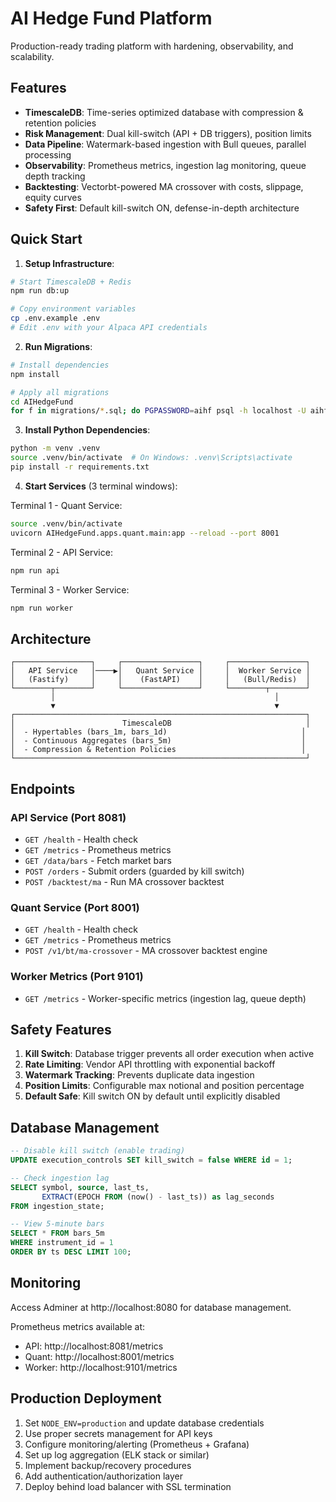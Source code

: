 # AI Hedge Fund Platform

Production-ready trading platform with hardening, observability, and scalability.

## Features

- **TimescaleDB**: Time-series optimized database with compression & retention policies
- **Risk Management**: Dual kill-switch (API + DB triggers), position limits
- **Data Pipeline**: Watermark-based ingestion with Bull queues, parallel processing
- **Observability**: Prometheus metrics, ingestion lag monitoring, queue depth tracking
- **Backtesting**: Vectorbt-powered MA crossover with costs, slippage, equity curves
- **Safety First**: Default kill-switch ON, defense-in-depth architecture

## Quick Start

1. **Setup Infrastructure**:
```bash
# Start TimescaleDB + Redis
npm run db:up

# Copy environment variables
cp .env.example .env
# Edit .env with your Alpaca API credentials
```

2. **Run Migrations**:
```bash
# Install dependencies
npm install

# Apply all migrations
cd AIHedgeFund
for f in migrations/*.sql; do PGPASSWORD=aihf psql -h localhost -U aihf -d aihf -f "$f"; done
```

3. **Install Python Dependencies**:
```bash
python -m venv .venv
source .venv/bin/activate  # On Windows: .venv\Scripts\activate
pip install -r requirements.txt
```

4. **Start Services** (3 terminal windows):

Terminal 1 - Quant Service:
```bash
source .venv/bin/activate
uvicorn AIHedgeFund.apps.quant.main:app --reload --port 8001
```

Terminal 2 - API Service:
```bash
npm run api
```

Terminal 3 - Worker Service:
```bash
npm run worker
```

## Architecture

```
┌─────────────────┐     ┌─────────────────┐     ┌─────────────────┐
│   API Service   │────▶│   Quant Service │     │  Worker Service │
│   (Fastify)     │     │    (FastAPI)    │     │   (Bull/Redis)  │
└────────┬────────┘     └─────────────────┘     └────────┬────────┘
         │                                                 │
         ▼                                                 ▼
┌─────────────────────────────────────────────────────────────────┐
│                        TimescaleDB                              │
│  - Hypertables (bars_1m, bars_1d)                              │
│  - Continuous Aggregates (bars_5m)                             │
│  - Compression & Retention Policies                            │
└─────────────────────────────────────────────────────────────────┘
```

## Endpoints

### API Service (Port 8081)
- `GET /health` - Health check
- `GET /metrics` - Prometheus metrics
- `GET /data/bars` - Fetch market bars
- `POST /orders` - Submit orders (guarded by kill switch)
- `POST /backtest/ma` - Run MA crossover backtest

### Quant Service (Port 8001)
- `GET /health` - Health check
- `GET /metrics` - Prometheus metrics
- `POST /v1/bt/ma-crossover` - MA crossover backtest engine

### Worker Metrics (Port 9101)
- `GET /metrics` - Worker-specific metrics (ingestion lag, queue depth)

## Safety Features

1. **Kill Switch**: Database trigger prevents all order execution when active
2. **Rate Limiting**: Vendor API throttling with exponential backoff
3. **Watermark Tracking**: Prevents duplicate data ingestion
4. **Position Limits**: Configurable max notional and position percentage
5. **Default Safe**: Kill switch ON by default until explicitly disabled

## Database Management

```sql
-- Disable kill switch (enable trading)
UPDATE execution_controls SET kill_switch = false WHERE id = 1;

-- Check ingestion lag
SELECT symbol, source, last_ts,
       EXTRACT(EPOCH FROM (now() - last_ts)) as lag_seconds
FROM ingestion_state;

-- View 5-minute bars
SELECT * FROM bars_5m
WHERE instrument_id = 1
ORDER BY ts DESC LIMIT 100;
```

## Monitoring

Access Adminer at http://localhost:8080 for database management.

Prometheus metrics available at:
- API: http://localhost:8081/metrics
- Quant: http://localhost:8001/metrics
- Worker: http://localhost:9101/metrics

## Production Deployment

1. Set `NODE_ENV=production` and update database credentials
2. Use proper secrets management for API keys
3. Configure monitoring/alerting (Prometheus + Grafana)
4. Set up log aggregation (ELK stack or similar)
5. Implement backup/recovery procedures
6. Add authentication/authorization layer
7. Deploy behind load balancer with SSL termination
